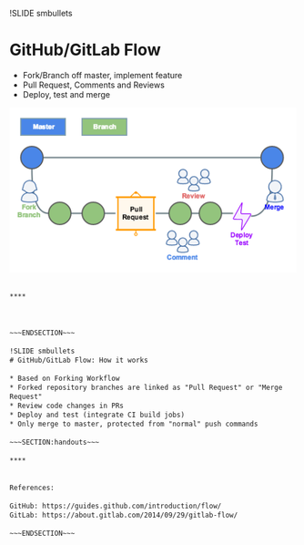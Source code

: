 !SLIDE smbullets
# GitHub/GitLab Flow

* Fork/Branch off master, implement feature
* Pull Request, Comments and Reviews
* Deploy, test and merge

<center><img src="../../_images/workflows/git_github_workflow.png" alt="GitHub Workflow"/></center>

~~~SECTION:handouts~~~

****



~~~ENDSECTION~~~

!SLIDE smbullets
# GitHub/GitLab Flow: How it works

* Based on Forking Workflow
* Forked repository branches are linked as "Pull Request" or "Merge Request"
* Review code changes in PRs
* Deploy and test (integrate CI build jobs)
* Only merge to master, protected from "normal" push commands

~~~SECTION:handouts~~~

****


References:

GitHub: https://guides.github.com/introduction/flow/
GitLab: https://about.gitlab.com/2014/09/29/gitlab-flow/

~~~ENDSECTION~~~
